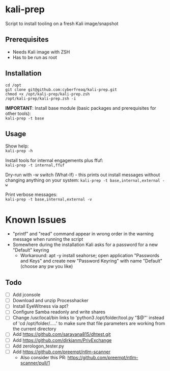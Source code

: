 # kali-prep
Script to install tooling on a fresh Kali image/snapshot

## Prerequisites
- Needs Kali image with ZSH
- Has to be run as root

## Installation
```
cd /opt
git clone git@github.com:cyberfreaq/kali-prep.git
chmod +x /opt/kali-prep/kali-prep.zsh
/opt/kali-prep/kali-prep.zsh -i
```

**IMPORTANT**: Install base module (basic packages and prerequisites for other tools):  
`kali-prep -t base`

## Usage
Show help:  
`kali-prep -h`  
  
Install tools for internal engagements plus ffuf:  
`kali-prep -t internal,ffuf`  
  
Dry-run with -w switch (What-If) - this prints out install messages without changing anything on your system:
`kali-prep -t base,internal,external -w`  

Print verbose messages:  
`kali-prep -t base,internal,external -v`  

# Known Issues
- "printf" and "read" command appear in wrong order in the warning message when running the script
- Somewhere during the installation Kali asks for a password for a new "Default" keyring
  - Workaround: apt -y install seahorse; open application "Passwords and Keys" and create new "Password Keyring" with name "Default" (choose any pw you like)

## Todo
- [ ] Add jconsole
- [ ] Download and unzip Processhacker
- [ ] Install EyeWitness via apt?
- [ ] Configure Samba readonly and write shares
- [ ] Change /usr/local/bin links to 'python3 /opt/folder/tool.py "$@"' instead of 'cd /opt/folder/.....' to make sure that file parameters are working from the current directory
- [ ] Add https://github.com/saravana815/dhtest.git
- [ ] Add https://github.com/dirkjanm/PrivExchange
- [ ] Add zerologon_tester.py
- [ ] Add https://github.com/preempt/ntlm-scanner
  - Also consider this PR: https://github.com/preempt/ntlm-scanner/pull/1
